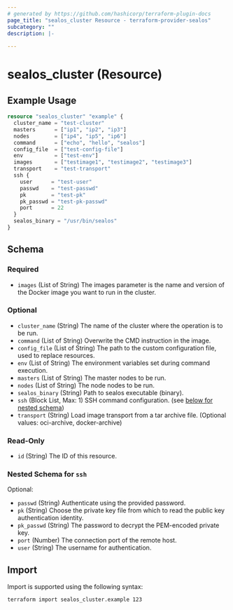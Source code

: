 ```yaml
---
# generated by https://github.com/hashicorp/terraform-plugin-docs
page_title: "sealos_cluster Resource - terraform-provider-sealos"
subcategory: ""
description: |-
  
---
```


# sealos_cluster (Resource)



## Example Usage

```terraform
resource "sealos_cluster" "example" {
  cluster_name = "test-cluster"
  masters      = ["ip1", "ip2", "ip3"]
  nodes        = ["ip4", "ip5", "ip6"]
  command      = ["echo", "hello", "sealos"]
  config_file  = ["test-config-file"]
  env          = ["test-env"]
  images       = ["testimage1", "testimage2", "testimage3"]
  transport    = "test-transport"
  ssh {
    user      = "test-user"
    passwd    = "test-passwd"
    pk        = "test-pk"
    pk_passwd = "test-pk-passwd"
    port      = 22
  }
  sealos_binary = "/usr/bin/sealos"
}
```

<!-- schema generated by tfplugindocs -->
## Schema

### Required

- `images` (List of String) The images parameter is the name and version of the Docker image you want to run in the cluster.

### Optional

- `cluster_name` (String) The name of the cluster where the operation is to be run.
- `command` (List of String) Overwrite the CMD instruction in the image.
- `config_file` (List of String) The path to the custom configuration file, used to replace resources.
- `env` (List of String) The environment variables set during command execution.
- `masters` (List of String) The master nodes to be run.
- `nodes` (List of String) The node nodes to be run.
- `sealos_binary` (String) Path to sealos executable (binary).
- `ssh` (Block List, Max: 1) SSH command configuration. (see [below for nested schema](#nestedblock--ssh))
- `transport` (String) Load image transport from a tar archive file. (Optional values: oci-archive, docker-archive)

### Read-Only

- `id` (String) The ID of this resource.

<a id="nestedblock--ssh"></a>
### Nested Schema for `ssh`

Optional:

- `passwd` (String) Authenticate using the provided password.
- `pk` (String) Choose the private key file from which to read the public key authentication identity.
- `pk_passwd` (String) The password to decrypt the PEM-encoded private key.
- `port` (Number) The connection port of the remote host.
- `user` (String) The username for authentication.

## Import

Import is supported using the following syntax:

```shell
terraform import sealos_cluster.example 123
```
